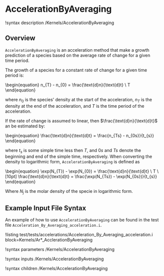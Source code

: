 # AccelerationByAveraging

!syntax description /Kernels/AccelerationByAveraging

## Overview

`AccelerationByAveraging` is an acceleration method that make a growth prediction of a species based on the average rate of change for a given time period.

The growth of a species for a constant rate of change for a given time period is:

\begin{equation}
n_{T} - n_{0} = \frac{\text{d}n}{\text{d}t} \ T
\end{equation}

where $n_{0}$ is the species' density at the start of the acceleration, $n_{T}$ is the density at the end of the acceleration, and $T$ is the time period of the acceleration.

If the rate of change is assumed to linear, then $\frac{\text{d}n}{\text{d}t}$ an be estimated by:

\begin{equation}
\frac{\text{d}n}{\text{d}t} = \frac{n_{Ts} - n_{0s}}{t_{s}}
\end{equation}

where $t_{s}$ is some simple time less then $T$, and $0s$ and $Ts$ denote the beginning and end of the simple time, respectively. When converting the density to logarithmic form,
`AccelerationByAveraging` is defined as

\begin{equation}
\exp(N_{T}) - \exp(N_{0}) = \frac{\text{d}n}{\text{d}t} \ T  \\[10pt]
\frac{\text{d}n}{\text{d}t} = \frac{\exp(N_{Ts}) - \exp(N_{0s})}{t_{s}}
\end{equation}

Where $N_{j}$ is the molar density of the specie in logarithmic form.

## Example Input File Syntax

An example of how to use `AccelerationByAveraging` can be found in the
test file `Acceleration_By_Averaging_acceleration.i`.

!listing test/tests/accelerations/Acceleration_By_Averaging_acceleration.i block=Kernels/Ar*_AcclerationByAveraging

!syntax parameters /Kernels/AccelerationByAveraging

!syntax inputs /Kernels/AccelerationByAveraging

!syntax children /Kernels/AccelerationByAveraging
